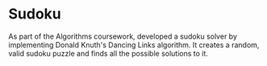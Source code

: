 Sudoku
======

As part of the Algorithms coursework, developed a sudoku solver by implementing Donald Knuth's Dancing Links algorithm. 
It creates a random, valid sudoku puzzle and finds all the possible solutions to it.
